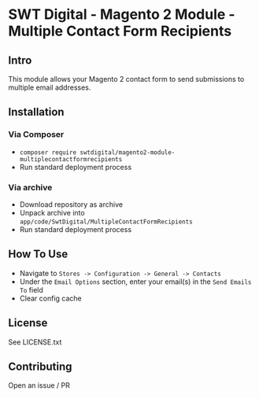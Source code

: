 # SWT Digital - Magento 2 Module - Multiple Contact Form Recipients

## Intro

This module allows your Magento 2 contact form to send submissions to multiple email addresses.

## Installation

### Via Composer

* `composer require swtdigital/magento2-module-multiplecontactformrecipients`
* Run standard deployment process

### Via archive

* Download repository as archive
* Unpack archive into `app/code/SwtDigital/MultipleContactFormRecipients`
* Run standard deployment process

## How To Use

* Navigate to `Stores -> Configuration -> General -> Contacts`
* Under the `Email Options` section, enter your email(s) in the `Send Emails To` field
* Clear config cache

## License

See LICENSE.txt

## Contributing

Open an issue / PR
